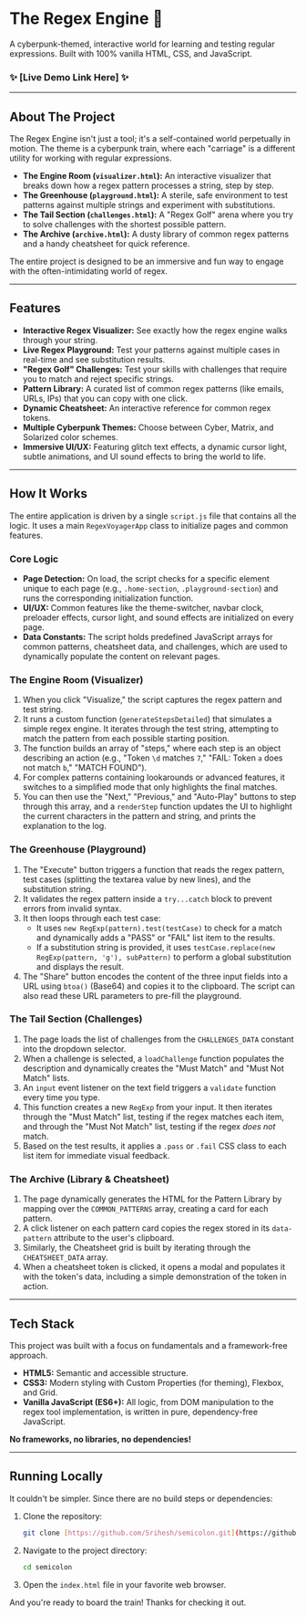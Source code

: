 # The Regex Engine 🚂

A cyberpunk-themed, interactive world for learning and testing regular expressions. Built with 100% vanilla HTML, CSS, and JavaScript.

### ✨ [Live Demo Link Here] ✨

---

## About The Project

The Regex Engine isn't just a tool; it's a self-contained world perpetually in motion. The theme is a cyberpunk train, where each "carriage" is a different utility for working with regular expressions.

* **The Engine Room (`visualizer.html`):** An interactive visualizer that breaks down how a regex pattern processes a string, step by step.
* **The Greenhouse (`playground.html`):** A sterile, safe environment to test patterns against multiple strings and experiment with substitutions.
* **The Tail Section (`challenges.html`):** A "Regex Golf" arena where you try to solve challenges with the shortest possible pattern.
* **The Archive (`archive.html`):** A dusty library of common regex patterns and a handy cheatsheet for quick reference.

The entire project is designed to be an immersive and fun way to engage with the often-intimidating world of regex.

---

## Features

* **Interactive Regex Visualizer:** See exactly how the regex engine walks through your string.
* **Live Regex Playground:** Test your patterns against multiple cases in real-time and see substitution results.
* **"Regex Golf" Challenges:** Test your skills with challenges that require you to match and reject specific strings.
* **Pattern Library:** A curated list of common regex patterns (like emails, URLs, IPs) that you can copy with one click.
* **Dynamic Cheatsheet:** An interactive reference for common regex tokens.
* **Multiple Cyberpunk Themes:** Choose between Cyber, Matrix, and Solarized color schemes.
* **Immersive UI/UX:** Featuring glitch text effects, a dynamic cursor light, subtle animations, and UI sound effects to bring the world to life.

---

## How It Works

The entire application is driven by a single `script.js` file that contains all the logic. It uses a main `RegexVoyagerApp` class to initialize pages and common features.

### Core Logic
* **Page Detection:** On load, the script checks for a specific element unique to each page (e.g., `.home-section`, `.playground-section`) and runs the corresponding initialization function.
* **UI/UX:** Common features like the theme-switcher, navbar clock, preloader effects, cursor light, and sound effects are initialized on every page.
* **Data Constants:** The script holds predefined JavaScript arrays for common patterns, cheatsheet data, and challenges, which are used to dynamically populate the content on relevant pages.

### The Engine Room (Visualizer)
1.  When you click "Visualize," the script captures the regex pattern and test string.
2.  It runs a custom function (`generateStepsDetailed`) that simulates a simple regex engine. It iterates through the test string, attempting to match the pattern from each possible starting position.
3.  The function builds an array of "steps," where each step is an object describing an action (e.g., "Token `\d` matches `7`," "FAIL: Token `a` does not match `b`," "MATCH FOUND").
4.  For complex patterns containing lookarounds or advanced features, it switches to a simplified mode that only highlights the final matches.
5.  You can then use the "Next," "Previous," and "Auto-Play" buttons to step through this array, and a `renderStep` function updates the UI to highlight the current characters in the pattern and string, and prints the explanation to the log.

### The Greenhouse (Playground)
1.  The "Execute" button triggers a function that reads the regex pattern, test cases (splitting the textarea value by new lines), and the substitution string.
2.  It validates the regex pattern inside a `try...catch` block to prevent errors from invalid syntax.
3.  It then loops through each test case:
    * It uses `new RegExp(pattern).test(testCase)` to check for a match and dynamically adds a "PASS" or "FAIL" list item to the results.
    * If a substitution string is provided, it uses `testCase.replace(new RegExp(pattern, 'g'), subPattern)` to perform a global substitution and displays the result.
4.  The "Share" button encodes the content of the three input fields into a URL using `btoa()` (Base64) and copies it to the clipboard. The script can also read these URL parameters to pre-fill the playground.

### The Tail Section (Challenges)
1.  The page loads the list of challenges from the `CHALLENGES_DATA` constant into the dropdown selector.
2.  When a challenge is selected, a `loadChallenge` function populates the description and dynamically creates the "Must Match" and "Must Not Match" lists.
3.  An `input` event listener on the text field triggers a `validate` function every time you type.
4.  This function creates a new `RegExp` from your input. It then iterates through the "Must Match" list, testing if the regex matches each item, and through the "Must Not Match" list, testing if the regex *does not* match.
5.  Based on the test results, it applies a `.pass` or `.fail` CSS class to each list item for immediate visual feedback.

### The Archive (Library & Cheatsheet)
1.  The page dynamically generates the HTML for the Pattern Library by mapping over the `COMMON_PATTERNS` array, creating a card for each pattern.
2.  A click listener on each pattern card copies the regex stored in its `data-pattern` attribute to the user's clipboard.
3.  Similarly, the Cheatsheet grid is built by iterating through the `CHEATSHEET_DATA` array.
4.  When a cheatsheet token is clicked, it opens a modal and populates it with the token's data, including a simple demonstration of the token in action.

---

## Tech Stack

This project was built with a focus on fundamentals and a framework-free approach.

* **HTML5:** Semantic and accessible structure.
* **CSS3:** Modern styling with Custom Properties (for theming), Flexbox, and Grid.
* **Vanilla JavaScript (ES6+):** All logic, from DOM manipulation to the regex tool implementation, is written in pure, dependency-free JavaScript.

**No frameworks, no libraries, no dependencies!**

---

## Running Locally

It couldn't be simpler. Since there are no build steps or dependencies:

1.  Clone the repository:
    ```sh
    git clone [https://github.com/Srihesh/semicolon.git](https://github.com/Srihesh/semicolon.git)
    ```
2.  Navigate to the project directory:
    ```sh
    cd semicolon
    ```
3.  Open the `index.html` file in your favorite web browser.

And you're ready to board the train! Thanks for checking it out.
